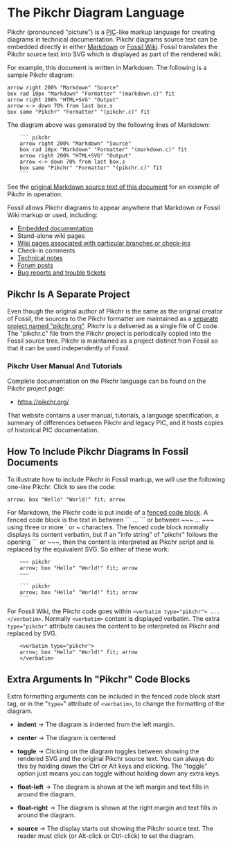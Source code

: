 # The Pikchr Diagram Language

Pikchr (pronounced "picture") is a [PIC][1]-like markup language for creating
diagrams in technical documentation.  Pikchr diagrams source text
can be embedded directly in either [Markdown][2] or [Fossil Wiki][3].
Fossil translates the Pikchr source text into SVG which is displayed as
part of the rendered wiki.

[1]: wikipedia:/wiki/Pic_language
[2]: /md_rules
[3]: /wiki_rules

For example, this document is written in Markdown.  The following
is a sample Pikchr diagram:

``` pikchr
arrow right 200% "Markdown" "Source"
box rad 10px "Markdown" "Formatter" "(markdown.c)" fit
arrow right 200% "HTML+SVG" "Output"
arrow <-> down 70% from last box.s
box same "Pikchr" "Formatter" "(pikchr.c)" fit
```

The diagram above was generated by the following lines of Markdown:

~~~~~
    ``` pikchr
    arrow right 200% "Markdown" "Source"
    box rad 10px "Markdown" "Formatter" "(markdown.c)" fit
    arrow right 200% "HTML+SVG" "Output"
    arrow <-> down 70% from last box.s
    box same "Pikchr" "Formatter" "(pikchr.c)" fit
    ```
~~~~~

See the [original Markdown source text of this document][4] for an
example of Pikchr in operation.  

[4]: ./pikchr.md?mimetype=text/plain

Fossil allows Pikchr diagrams to appear anywhere that Markdown or
Fossil Wiki markup or used, including:

   *  [Embedded documentation](./embeddeddoc.wiki)
   *  Stand-alone wiki pages
   *  [Wiki pages associated with particular branches or check-ins](./wikitheory.wiki#assocwiki)
   *  Check-in comments
   *  [Technical notes](./event.wiki)
   *  [Forum posts](./forum.wiki)
   *  [Bug reports and trouble tickets](./bugtheory.wiki)

## Pikchr Is A Separate Project

Even though the original author of Pikchr is the same as the original
creator of Fossil, the sources to the Pikchr formatter are maintained
as a [separate project named "pikchr.org"](https://pikchr.org).
Pikchr is a delivered as a single file of C code.  The "pikchr.c" file
from the Pikchr project is periodically copied into the Fossil source
tree.  Pikchr is maintained as a project distinct from Fossil so that it
can be used independently of Fossil.

### Pikchr User Manual And Tutorials

Complete documentation on the Pikchr language can be found on the
Pikchr project page:

   *  <https://pikchr.org/>

That website contains a user manual, tutorials, a language specification,
a summary of differences between Pikchr and legacy PIC,
and it hosts copies of historical PIC documentation.

## How To Include Pikchr Diagrams In Fossil Documents

To illustrate how to include Pikchr in Fossil markup, we will use the
following one-line Pikchr.  Click to see the code:

~~~ pikchr toggle
arrow; box "Hello" "World!" fit; arrow
~~~

For Markdown, the Pikchr code is put inside of a
[fenced code block][fcb].  A fenced code block is the text in between
&#96;&#96;&#96; ... &#96;&#96;&#96; or between
&#126;&#126;&#126; ... &#126;&#126;&#126; using three or
more &#96; or &#126; characters.  The fenced code block normally
displays its content verbatim, but if an "info string"  of "pikchr"
follows the opening &#96;&#96;&#96; or &#126;&#126;&#126;, then the
content is interpreted as Pikchr script and is replaced by the
equivalent SVG.
So either of these work:

[fcb]: https://spec.commonmark.org/0.29/#fenced-code-blocks

~~~~~~
    ~~~ pikchr
    arrow; box "Hello" "World!" fit; arrow
    ~~~

    ``` pikchr
    arrow; box "Hello" "World!" fit; arrow
    ```
~~~~~~

For Fossil Wiki, the Pikchr code goes within 
`<verbatim type="pikchr"> ... </verbatim>`.  Normally `<verbatim>`
content is displayed verbatim.  The extra `type="pikchr"` attribute
causes the content to be interpreted as Pikchr and replaced by SVG.

~~~~~~
    <verbatim type="pikchr">
    arrow; box "Hello" "World!" fit; arrow
    </verbatim>
~~~~~~

## Extra Arguments In "Pikchr" Code Blocks

Extra formatting arguments can be included in the fenced code block start
tag, or in the "`type=`" attribute of `<verbatim>`, to change the formatting
of the diagram.

  *  **indent**  &rarr;  The diagram is indented from the left margin.

  *  **center**  &rarr;  The diagram is centered

  *  **toggle**  &rarr;  Clicking on the diagram toggles between showing
     the rendered SVG and the original Pikchr source text.  You can always
     do this by holding down the Ctrl or Alt keys and clicking.  The
     "toggle" option just means you can toggle without holding down any
     extra keys.

  *  **float-left** &rarr;  The diagram is shown at the left margin and
     text fills in around the diagram.

  *  **float-right** &rarr;  The diagram is shown at the right margin and
     text fills in around the diagram.

  *  **source** &rarr;  The display starts out showing the Pikchr source text.
     The reader must click (or Alt-click or Ctrl-click) to set the diagram.
